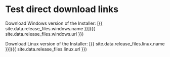 # Test direct download links

Download Windows version of the Installer:
[{{ site.data.release_files.windows.name }}]({{ site.data.release_files.windows.url }})

Download Linux version of the Installer:
[{{ site.data.release_files.linux.name }}]({{ site.data.release_files.linux.url }})
